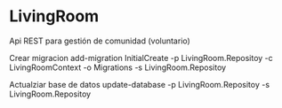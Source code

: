 # LivingRoom
Api REST para gestión de comunidad (voluntario)


Crear migracion
add-migration InitialCreate -p LivingRoom.Repositoy -c LivingRoomContext -o Migrations -s LivingRoom.Repositoy

Actualziar base de datos
update-database -p LivingRoom.Repositoy -s LivingRoom.Repositoy
